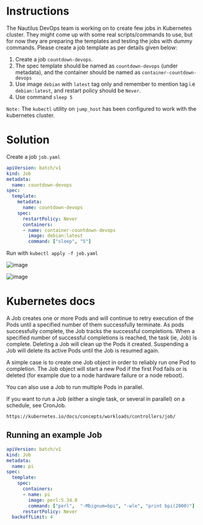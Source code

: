 # Instructions

The Nautilus DevOps team is working on to create few jobs in Kubernetes cluster. They might come up with some real scripts/commands to use, but for now they are preparing the templates and testing the jobs with dummy commands. Please create a job template as per details given below:

1. Create a job `countdown-devops`.
2. The spec template should be named as `countdown-devops` (under metadata), and the container should be named as `container-countdown-devops`
3. Use image `debian` with `latest` tag only and remember to mention tag i.e `debian:latest`, and restart policy should be `Never`.
4. Use command `sleep 5`

`Note:` The `kubectl` utility on `jump_host` has been configured to work with the kubernetes cluster.

# Solution

Create a job `job.yaml`

```YAML
apiVersion: batch/v1
kind: Job
metadata:
  name: countdown-devops
spec:
  template:
    metadata:
      name: countdown-devops
    spec:
      restartPolicy: Never
      containers:
      - name: container-countdown-devops
        image: debian:latest
        command: ["sleep", "5"]
```

Run with `kubectl apply -f job.yaml`

![image](https://github.com/janaom/KodeKloud-Engineer-2.0/assets/83917694/58eb6cc3-3b70-4608-b9ea-66f41872b421)

![image](https://github.com/janaom/KodeKloud-Engineer-2.0/assets/83917694/b287a9a8-777e-4d47-8818-096e812d9661)


# Kubernetes docs

A Job creates one or more Pods and will continue to retry execution of the Pods until a specified number of them successfully terminate. As pods successfully complete, the Job tracks the successful completions. When a specified number of successful completions is reached, the task (ie, Job) is complete. Deleting a Job will clean up the Pods it created. Suspending a Job will delete its active Pods until the Job is resumed again.

A simple case is to create one Job object in order to reliably run one Pod to completion. The Job object will start a new Pod if the first Pod fails or is deleted (for example due to a node hardware failure or a node reboot).

You can also use a Job to run multiple Pods in parallel.

If you want to run a Job (either a single task, or several in parallel) on a schedule, see CronJob.

`https://kubernetes.io/docs/concepts/workloads/controllers/job/`

## Running an example Job

```YAML
apiVersion: batch/v1
kind: Job
metadata:
  name: pi
spec:
  template:
    spec:
      containers:
      - name: pi
        image: perl:5.34.0
        command: ["perl",  "-Mbignum=bpi", "-wle", "print bpi(2000)"]
      restartPolicy: Never
  backoffLimit: 4
```
